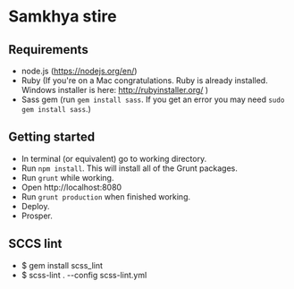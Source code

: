# Samkhya stire

## Requirements

- node.js (https://nodejs.org/en/)
- Ruby (If you're on a Mac congratulations. Ruby is already installed. Windows installer is here: http://rubyinstaller.org/ )
- Sass gem (run `gem install sass`. If you get an error you may need `sudo gem install sass`.)

## Getting started

- In terminal (or equivalent) go to working directory.
- Run `npm install`. This will install all of the Grunt packages.
- Run `grunt` while working.
- Open http://localhost:8080
- Run `grunt production` when finished working.
- Deploy.
- Prosper.

## SCCS lint

- $ gem install scss_lint
- $ scss-lint . --config scss-lint.yml
